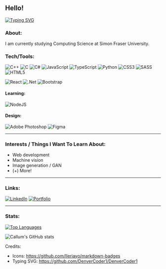 ## Hello!
[![Typing SVG](https://readme-typing-svg.herokuapp.com?color=%23864879&lines=username%3A+cbarkr+;name%3A+callum_barker;Hi+there!;I+am+a+3rd+year+CS+student;Always+learning;Always+open+to+new+opportunities)](https://git.io/typing-svg)

### About:
I am currently studying Computing Science at Simon Fraser University. 

### Tech/Tools:

<img alt="C++" src="https://img.shields.io/badge/c++%20-%2300599C.svg?&style=for-the-badge&logo=c%2B%2B&ogoColor=white"/> <img alt="C" src="https://img.shields.io/badge/c%20-%2300599C.svg?&style=for-the-badge&logo=c&logoColor=white"/> ![C#](https://img.shields.io/badge/c%23-%23239120.svg?style=for-the-badge&logo=c-sharp&logoColor=white) <img alt="JavaScript" src="https://img.shields.io/badge/javascript-%23323330.svg?style=for-the-badge&logo=javascript&logoColor=%23F7DF1E"/> ![TypeScript](https://img.shields.io/badge/typescript-%23007ACC.svg?style=for-the-badge&logo=typescript&logoColor=white) <img alt="Python" src="https://img.shields.io/badge/python%20-%2314354C.svg?&style=for-the-badge&logo=python&logoColor=white"/> <img alt="CSS3" src="https://img.shields.io/badge/css3%20-%231572B6.svg?&style=for-the-badge&logo=css3&logoColor=white"/> ![SASS](https://img.shields.io/badge/SASS-hotpink.svg?style=for-the-badge&logo=SASS&logoColor=white) <img alt="HTML5" src="https://img.shields.io/badge/html5-%23E34F26.svg?style=for-the-badge&logo=html5&logoColor=white"/>

<img alt="React" src="https://img.shields.io/badge/react%20-%2320232a.svg?&style=for-the-badge&logo=react&logoColor=%2361DAFB"/> ![.Net](https://img.shields.io/badge/.NET-5C2D91?style=for-the-badge&logo=.net&logoColor=white) <img alt="Bootstrap" src="https://img.shields.io/badge/bootstrap-%23563D7C.svg?style=for-the-badge&logo=bootstrap&logoColor=white"/>

#### Learning:

<img alt="NodeJS" src="https://img.shields.io/badge/node.js%20-%2343853D.svg?&style=for-the-badge&logo=node.js&logoColor=white"/>

#### Design:

![Adobe Photoshop](https://img.shields.io/badge/adobephotoshop-%2331A8FF.svg?style=for-the-badge&logo=adobephotoshop&logoColor=white) ![Figma](https://img.shields.io/badge/figma-%23F24E1E.svg?style=for-the-badge&logo=figma&logoColor=white)

---

### Interests / Things I Want To Learn About:
- Web development
- Machine vision
- Image generation / GAN
- (+) More!

---

### Links:

[<img alt="LinkedIn" src="https://img.shields.io/badge/linkedin%20-%230077B5.svg?&style=for-the-badge&logo=linkedin&logoColor=white"/>](https://www.linkedin.com/in/cbarkr/)
[<img alt="Portfolio" src="https://img.shields.io/badge/Portfolio-blueviolet"/>](https://www.cbarkr.com/)

---

### Stats:

[![Top Languages](https://github-readme-stats.vercel.app/api/top-langs/?username=cbarkr&layout=compact&exclude_repo=Get-Me-Out-Of-Here)](https://github.com/cbarkr/github-readme-stats)

![Callum's GitHub stats](https://github-readme-stats.vercel.app/api?username=cbarkr&count_private=true&show_icons=true&theme=radical)

Credits:
- Icons: https://github.com/Ileriayo/markdown-badges 
- Typing SVG: https://github.com/DenverCoder1/DenverCoder1
